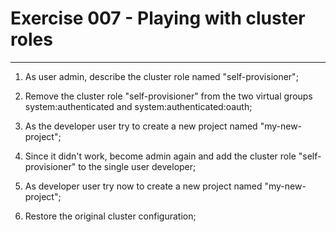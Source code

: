 # Exercise 007 - Playing with cluster roles

---

1. As user admin, describe the cluster role named "self-provisioner";

2. Remove the cluster role "self-provisioner" from the two virtual groups
   system:authenticated and system:authenticated:oauth;

3. As the developer user try to create a new project named "my-new-project";

4. Since it didn't work, become admin again and add the cluster role
   "self-provisioner" to the single user developer;

5. As developer user try now to create a new project named "my-new-project";

6. Restore the original cluster configuration;
